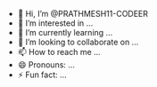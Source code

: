 - 👋 Hi, I’m @PRATHMESH11-CODEER
- 👀 I’m interested in ...
- 🌱 I’m currently learning ...
- 💞️ I’m looking to collaborate on ...
- 📫 How to reach me ...
- 😄 Pronouns: ...
- ⚡ Fun fact: ...

<!---
PRATHMESH11-CODEER/PRATHMESH11-CODEER is a ✨ special ✨ repository because its `README.md` (this file) appears on your GitHub profile.
You can click the Preview link to take a look at your changes.
--->
